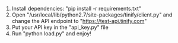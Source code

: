 1) Install dependencies: "pip install -r requirements.txt"
2) Open "/usr/local/lib/python2.7/site-packages/tinify/client.py" and change the API endpoint to "https://test-api.tinify.com"
3) Put your API key in the "api_key.py" file
4) Run "python load.py" and enjoy!
